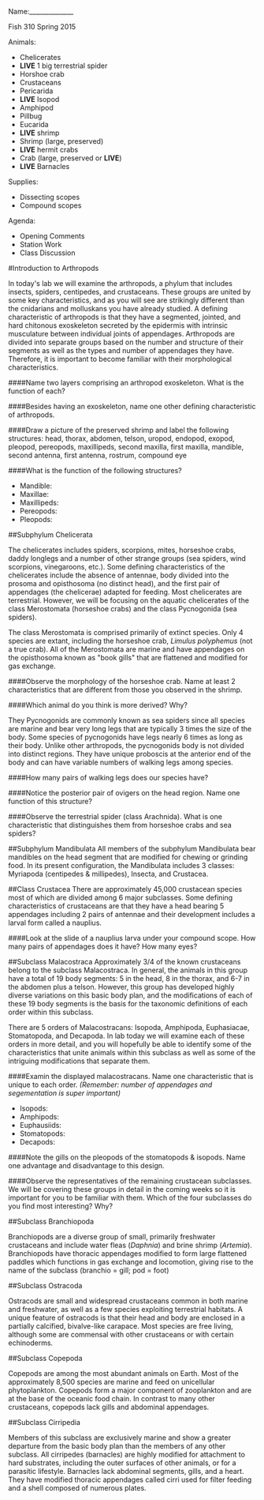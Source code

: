 Name:______________

Fish 310 Spring 2015

Animals:

- Chelicerates
- **LIVE** 1 big terrestrial spider
- Horshoe crab
- Crustaceans
- Pericarida
- **LIVE** Isopod
- Amphipod
- Pillbug
- Eucarida
- **LIVE** shrimp
- Shrimp (large, preserved)
- **LIVE** hermit crabs
- Crab (large, preserved or **LIVE**)
- **LIVE** Barnacles

Supplies:

- Dissecting scopes
- Compound scopes

Agenda:

- Opening Comments
- Station Work
- Class Discussion


#Introduction to Arthropods

In today's lab we will examine the arthropods, a phylum that includes insects, spiders, centipedes, and crustaceans. These groups are united by some key characteristics, and as you will see are strikingly different than the cnidarians and molluskans you have already studied. A defining characteristic of arthropods is that they have a segmented, jointed, and hard chitonous exoskeleton secreted by the epidermis with intrinsic musculature between individual joints of appendages. Arthropods are divided into separate groups based on the number and structure of their segments as well as the types and number of appendages they have. Therefore, it is important to become familiar with their morphological characteristics. 

####Name two layers comprising an arthropod exoskeleton. What is the function of each?


####Besides having an exoskeleton, name one other defining characteristic of arthropods.


####Draw a picture of the preserved shrimp and label the following structures:
 head, thorax, abdomen, telson, uropod, endopod, exopod, pleopod, pereopods, maxillipeds, second maxilla, first maxilla, mandible, second antenna, first antenna, rostrum, compound eye

####What is the function of the following structures?

- Mandible:
- Maxillae:
- Maxillipeds:
- Pereopods:
- Pleopods:

##Subphylum Chelicerata

The chelicerates includes spiders, scorpions, mites, horseshoe crabs, daddy longlegs and a number of other strange groups (sea spiders, wind scorpions, vinegaroons, etc.). Some defining characteristics of the chelicerates include the absence of antennae, body divided into the prosoma and opisthosoma (no distinct head), and the first pair of appendages (the chelicerae) adapted for feeding. Most chelicerates are terrestrial. However, we will be focusing on the aquatic chelicerates of the class Merostomata (horseshoe crabs) and the class Pycnogonida (sea spiders). 

The class Merostomata is comprised primarily of extinct species. Only 4 species are extant, including the horseshoe crab, *Limulus polyphemus* (not a true crab). All of the Merostomata are marine and have appendages on the opisthosoma known as "book gills" that are flattened and modified for gas exchange. 

####Observe the morphology of the horseshoe crab. Name at least 2 characteristics that are different from those you observed in the shrimp.

####Which animal do you think is more derived? Why?

They Pycnogonids are commonly known as sea spiders since all species are marine and bear very long legs that are typically 3 times the size of the body. Some species of pycnogonids have legs nearly 6 times as long as their body. Unlike other arthropods, the pycnogonids body is not divided into distinct regions. They have unique proboscis at the anterior end of the body and can have variable numbers of walking legs among species. 

####How many pairs of walking legs does our species have?

####Notice the posterior pair of ovigers on the head region. Name one function of this structure?

####Observe the terrestrial spider (class Arachnida). What is one characteristic that distinguishes them from horseshoe crabs and sea spiders?

##Subphylum Mandibulata
All members of the subphylum Mandibulata bear mandibles on the head segment that are modified for chewing or grinding food. In its present configuration, the Mandibulata includes 3 classes: Myriapoda (centipedes & millipedes), Insecta, and Crustacea.

##Class Crustacea
There are approximately 45,000 crustacean species most of which are divided among 6 major subclasses. Some defining characteristics of crustaceans are that they have a head bearing 5 appendages including 2 pairs of antennae and their development includes a larval form called a nauplius.

####Look at the slide of a nauplius larva under your compound scope. How many pairs of appendages does it have? How many eyes?

##Subclass Malacostraca
Approximately 3/4 of the known crustaceans belong to the subclass Malacostraca. In general, the animals in this group have a total of 19 body segments: 5 in the head, 8 in the thorax, and 6-7 in the abdomen plus a telson. However, this group has developed highly diverse variations on this basic body plan, and the modifications of each of these 19 body segments is the basis for the taxonomic definitions of each order within this subclass.

There are 5 orders of Malacostracans: Isopoda, Amphipoda, Euphasiacae, Stomatopoda, and Decapoda. In lab today we will examine each of these orders in more detail, and you will hopefully be able to identify some of the characteristics that unite animals within this subclass as well as some of the intriguing modifications that separate them. 

####Examin the displayed malacostracans. Name one characteristic that is unique to each order. 
*(Remember: number of appendages and segementation is super important)*

- Isopods:
- Amphipods:
- Euphausiids:
- Stomatopods:
- Decapods:

####Note the gills on the pleopods of the stomatopods & isopods. Name one advantage and disadvantage to this design.

####Observe the representatives of the remaining crustacean subclasses. We will be covering these groups in detail in the coming weeks so it is important for you to be familiar with them. Which of the four subclasses do you find most interesting? Why?

##Subclass Branchiopoda

Branchiopods are a diverse group of small, primarily freshwater crustaceans and include water fleas (*Daphnia*) and brine shrimp (*Artemia*). Branchiopods have thoracic appendages modified to form large flattened paddles which functions in gas exchange and locomotion, giving rise to the name of the subclass (branchio = gill; pod = foot) 

##Subclass Ostracoda

Ostracods are small and widespread crustaceans common in both marine and freshwater, as well as a few species exploiting terrestrial habitats. A unique feature of ostracods is that their head and body are enclosed in a partially calcified, bivalve-like carapace. Most species are free living, although some are commensal with other crustaceans or with certain echinoderms. 

##Subclass Copepoda

Copepods are among the most abundant animals on Earth. Most of the approximately 8,500 species are marine and feed on unicellular phytoplankton. Copepods form a major component of zooplankton and are at the base of the oceanic food chain. In contrast to many other crustaceans, copepods lack gills and abdominal appendages. 

##Subclass Cirripedia

Members of this subclass are exclusively marine and show a greater departure from the basic body plan than the members of any other subclass. All cirripedes (barnacles) are highly modified for attachment to hard substrates, including the outer surfaces of other animals, or for a parasitic lifestyle. Barnacles lack abdominal segments, gills, and a heart. They have modified thoracic appendages called cirri used for filter feeding and a shell composed of numerous plates. 